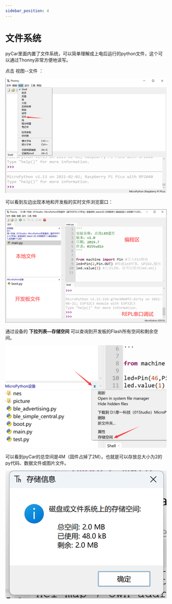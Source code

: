 ```yaml
---
sidebar_position: 4
---
```


# 文件系统

pyCar里面内置了文件系统，可以简单理解成上电后运行的python文件，这个可以通过Thonny非常方便地读写。

点击 视图--文件 ：

![file_system1](./img/file_system/file_system1.png)

可以看到左边出现本地和开发板的实时文件浏览窗口：

![file_system1](./img/file_system/file_system2.png)

通过设备的 **下拉列表—存储空间** 可以查询到开发板的Flash所有空间和剩余空间。

![file_system1](./img/file_system/file_system3.png)

可以看到pyCar的总空间是4M（固件占掉了2M）。也就是可以存放总大小为2的py代码、数据文件或图片文件。

![file_system1](./img/file_system/file_system4.png)